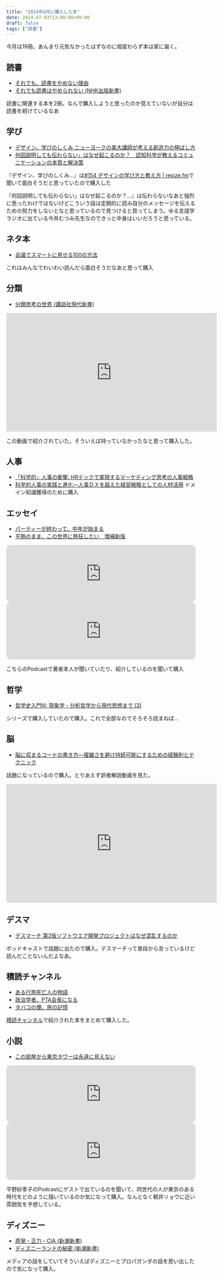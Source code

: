 ```yaml
---
title: "2024年6月に購入した本"
date: 2024-07-03T13:00:00+09:00
draft: false
tags: ["読書"]
---
```


今月は19冊。あんまり元気なかったはずなのに相変わらず本は家に届く。

## 読書
- [それでも、読書をやめない理由](https://amzn.to/4bt2rTq)
- [それでも読書はやめられない (NHK出版新書)](https://amzn.to/4bwr4Pb)

読書に関連する本を2冊。なんで購入しようと思ったのか覚えていないが自分は読書を続けているなあ

## 学び
- [デザイン、学びのしくみ ニューヨークの美大講師が考える創造力の伸ばし方](https://amzn.to/4d4f9cL)
- [何回説明しても伝わらない」はなぜ起こるのか？　認知科学が教えるコミュニケーションの本質と解決策](https://amzn.to/4bpuTWd)

『デザイン、学びのしくみ...』は[#154 デザインの学び方と教え方 | resize.fm](https://resize.fm/ep/154-learning-design/)で聞いて面白そうだと思っていたので購入した

『何回説明しても伝わらない」はなぜ起こるのか？...』は伝わらないなあと強烈に思ったわけではないけどこういう話は定期的に読み自分のメッセージを伝えるための努力をしないとなと思っているので見つけると買ってしまう。ゆる言語学ラジオに出ている今井むつみ先生なのできっと中身はいいだろうと思っている。

## ネタ本
- [会議でスマートに見せる100の方法](https://amzn.to/3RRNkfq)

これはみんなでわいわい読んだら面白そうだなあと思って購入

## 分類
- [分類思考の世界 (講談社現代新書)](https://amzn.to/4cOepYL)

<iframe width="560" height="315" src="https://www.youtube.com/embed/BU4MM4nqMKM?si=q1SZrNOZRDgIYmu0" title="YouTube video player" frameborder="0" allow="accelerometer; autoplay; clipboard-write; encrypted-media; gyroscope; picture-in-picture; web-share" referrerpolicy="strict-origin-when-cross-origin" allowfullscreen></iframe>

この動画で紹介されていた。そういえば持っていなかったなと思って購入した。

## 人事
- [「科学的」人事の衝撃: HRテックで実現するマーケティング思考の人事戦略](https://amzn.to/3RUlcIF)
- [科学的人事の実践と進化―人事ＤＸを超えた経営戦略としての人材活用](https://amzn.to/4cJcF2Z)
ドメイン知識獲得のために購入

## エッセイ
- [パーティーが終わって、中年が始まる](https://amzn.to/4cJcHYF)
- [平熱のまま、この世界に熱狂したい　増補新版](https://amzn.to/3XNMkNh)

<iframe style="border-radius:12px" src="https://open.spotify.com/embed/episode/0W8hckP4Sw5QWJi0hr2bmu?utm_source=generator" width="100%" height="152" frameBorder="0" allowfullscreen="" allow="autoplay; clipboard-write; encrypted-media; fullscreen; picture-in-picture" loading="lazy"></iframe>

<iframe style="border-radius:12px" src="https://open.spotify.com/embed/episode/5neK2MOgbLmZiQpGpzUESf?utm_source=generator" width="100%" height="152" frameBorder="0" allowfullscreen="" allow="autoplay; clipboard-write; encrypted-media; fullscreen; picture-in-picture" loading="lazy"></iframe>

こちらのPodcastで著者本人が聞いていたり、紹介しているのを聞いて購入

## 哲学
- [哲学史入門III: 現象学・分析哲学から現代思想まで (3) ](https://amzn.to/3XJvq2f)

シリーズで購入していたので購入。これで全部なのでそろそろ読まねば…


## 脳
- [脳に収まるコードの書き方―複雑さを避け持続可能にするための経験則とテクニック](https://amzn.to/3XOkJLH)

話題になっているので購入。とりあえず訳者解説動画を見た。

<iframe width="560" height="315" src="https://www.youtube.com/embed/sVlfHMPYrTE?si=96P21ClolO8YFy9i" title="YouTube video player" frameborder="0" allow="accelerometer; autoplay; clipboard-write; encrypted-media; gyroscope; picture-in-picture; web-share" referrerpolicy="strict-origin-when-cross-origin" allowfullscreen></iframe>

## デスマ
- [デスマーチ 第2版ソフトウエア開発プロジェクトはなぜ混乱するのか](https://amzn.to/4cJcKUl)

ポッドキャストで話題に出たので購入。デスマーチって普段から言っているけど読んだことないんだよなあ。

## 積読チャンネル
- [ある行旅死亡人の物語](https://amzn.to/3zsExdA)
- [政治学者、PTA会長になる](https://amzn.to/4ct9uNi)
- [タバコの煙、旅の記憶](https://amzn.to/4ct9yg0)

[積読チャンネル](https://www.youtube.com/@tsundoku-ch)で紹介された本をまとめて購入した。

## 小説
- [この部屋から東京タワーは永遠に見えない](https://amzn.to/3XP2qG9)

<iframe style="border-radius:12px" src="https://open.spotify.com/embed/episode/7pejQVWFh55EtVcsUUQ8N5?utm_source=generator" width="100%" height="152" frameBorder="0" allowfullscreen="" allow="autoplay; clipboard-write; encrypted-media; fullscreen; picture-in-picture" loading="lazy"></iframe>

<iframe style="border-radius:12px" src="https://open.spotify.com/embed/episode/0UQq4MSpwvlYw9PoKMiff2?utm_source=generator" width="100%" height="152" frameBorder="0" allowfullscreen="" allow="autoplay; clipboard-write; encrypted-media; fullscreen; picture-in-picture" loading="lazy"></iframe>

平野紗季子のPodcastにゲストで出ているのを聞いて、同世代の人が東京のある時代をどのように描いているのか気になって購入。なんとなく朝井リョウに近い雰囲気を予想している。

## ディズニー　
- [原発・正力・CIA (新潮新書)](https://amzn.to/3XJvtuX)
- [ディズニーランドの秘密 (新潮新書)](https://amzn.to/4cww87G)

メディアの話をしていてそういえばディズニーとプロパガンダの話を思い出したので気になって購入。